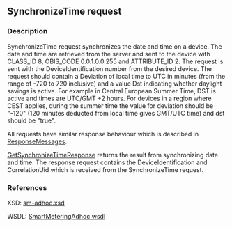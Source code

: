 ## SynchronizeTime request

### Description
SynchronizeTime request synchronizes the date and time on a device. The date and time are retrieved from the server and sent to the device with CLASS_ID 8, OBIS_CODE 0.0.1.0.0.255 and ATTRIBUTE_ID 2. The request is sent with the DeviceIdentification number from the desired device. The request should contain a Deviation of local time to UTC in minutes (from the range of -720 to 720 inclusive) and a value Dst indicating whether daylight savings is active.
For example in Central European Summer Time, DST is active and times are UTC/GMT +2 hours. For devices in a region where CEST applies, during the summer time the value for deviation should be "-120" (120 minutes deducted from local time gives GMT/UTC time) and dst should be "true".

All requests have similar response behaviour which is described in [ResponseMessages](./ResponseMessages.md).

[GetSynchronizeTimeResponse](./GetSynchronizeTimeResponse.md) returns the result from synchronizing date and time. The response request contains the DeviceIdentification and CorrelationUid which is received from the SynchronizeTime request.

### References

XSD: [sm-adhoc.xsd](https://github.com/OSGP/Platform/blob/development/osgp-adapter-ws-smartmetering/src/main/webapp/WEB-INF/wsdl/smartmetering/schemas/sm-adhoc.xsd)

WSDL: [SmartMeteringAdhoc.wsdl](https://github.com/OSGP/Platform/blob/development/osgp-adapter-ws-smartmetering/src/main/webapp/WEB-INF/wsdl/smartmetering/SmartMeteringAdhoc.wsdl)

